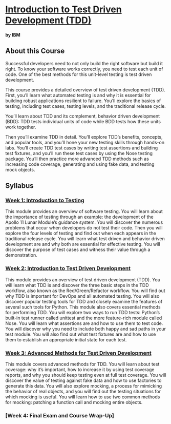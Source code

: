 # [Introduction to Test Driven Development (TDD)](https://www.coursera.org/learn/test-and-behavior-driven-development-tdd-bdd/home/welcome)
#### by IBM

## About this Course
Successful developers need to not only build the right software but build it right. To know your software works correctly, you need to test each unit of code. One of the best methods for this unit-level testing is test driven development.

This course provides a detailed overview of test driven development (TDD). First, you’ll learn what automated testing is and why it is essential for building robust applications resilient to failure. You’ll explore the basics of testing, including test cases, testing levels, and the traditional release cycle.

You’ll learn about TDD and its complement, behavior driven development (BDD): TDD tests individual units of code while BDD tests how these units work together.

Then you’ll examine TDD in detail. You’ll explore TDD’s benefits, concepts, and popular tools, and you’ll hone your new testing skills through hands-on labs. You’ll create TDD test cases by writing test assertions and building test fixtures, and you’ll run these test cases by using the Nose testing package. You’ll then practice more advanced TDD methods such as increasing code coverage, generating and using fake data, and testing mock objects.

## Syllabus
### [**Week 1:** Introduction to Testing](./Week1/README.md)
This module provides an overview of software testing. You will learn about the importance of testing through an example: the development of the Apollo 11 Lunar Module’s guidance system. You will discover the numerous problems that occur when developers do not test their code. Then you will explore the four levels of testing and find out when each appears in the traditional release cycle. You will learn what test driven and behavior driven development are and why both are essential for effective testing. You will discover the purpose of test cases and witness their value through a demonstration.

### [**Week 2:** Introduction to Test Driven Development](./Week2/README.md)
This module provides an overview of test driven development (TDD). You will learn what TDD is and discover the three basic steps in the TDD workflow, also known as the Red/Green/Refactor workflow. You will find out why TDD is important for DevOps and all automated testing. You will also discover popular testing tools for TDD and closely examine the features of several such tools for Python. This module also covers essential methods for performing TDD. You will explore two ways to run TDD tests: Python’s built-in test runner called unittest and the more feature-rich module called Nose. You will learn what assertions are and how to use them to test code. You will discover why you need to include both happy and sad paths in your test module. You will also find out what test fixtures are and how to use them to establish an appropriate initial state for each test.

### [**Week 3:** Advanced Methods for Test Driven Development](./Week3/README.md)
This module covers advanced methods for TDD. You will learn about test coverage: why it’s important, how to increase it by using test coverage reports, and why you should keep testing even at full test coverage. You will discover the value of testing against fake data and how to use factories to generate this data. You will also explore mocking, a process for mimicking the behavior of real objects, and you will find out the testing situations for which mocking is useful. You will learn how to use two common methods for mocking: patching a function call and mocking entire objects.

### [**Week 4:** Final Exam and Course Wrap-Up]
